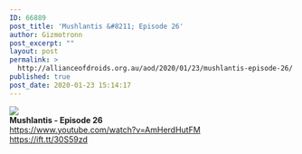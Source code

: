 ```yaml
---
ID: 66889
post_title: 'Mushlantis &#8211; Episode 26'
author: Gizmotronn
post_excerpt: ""
layout: post
permalink: >
  http://allianceofdroids.org.au/aod/2020/01/23/mushlantis-episode-26/
published: true
post_date: 2020-01-23 15:14:17
---
```

<img src="http://ifttt.com/images/no_image_card.png"><br>
<b>Mushlantis - Episode 26</b><br>
https://www.youtube.com/watch?v=AmHerdHutFM<br>
https://ift.tt/30S59zd